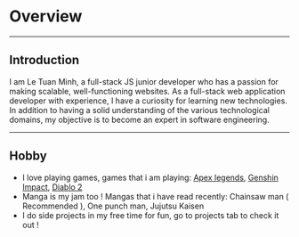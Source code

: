 # Overview

---

## Introduction

I am Le Tuan Minh, a full-stack JS junior developer who has a passion for making scalable, well-functioning websites. As a full-stack web application developer with experience, I have a curiosity for learning new technologies. In addition to having a solid understanding of the various technological domains, my objective is to become an expert in software engineering.

---

## Hobby

- I love playing games, games that i am playing: [Apex legends](https://www.ea.com/games/apex-legends), [Genshin Impact](https://genshin.hoyoverse.com/en/), [Diablo 2](https://diablo2.blizzard.com/en-us/)
- Manga is my jam too ! Mangas that i have read recently: Chainsaw man ( Recommended ), One punch man, Jujutsu Kaisen
- I do side projects in my free time for fun, go to projects tab to check it out !
